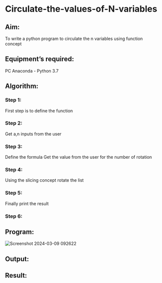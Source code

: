 # Circulate-the-values-of-N-variables
## Aim:
To write a python program to circulate the n variables using function concept
## Equipment’s required:
PC
Anaconda - Python 3.7
## Algorithm: 
### Step 1: 
First step is to define the function
### Step 2: 
Get a,n inputs from the user
### Step 3: 
Define the formula 
Get the value from the user for the number of rotation
### Step 4: 

Using the slicing concept rotate the list

### Step 5: 
Finally print the result
### Step 6: 
## Program:
![Screenshot 2024-03-09 092622](https://github.com/Vedha0406/Circulate-the-values-of-N-variables/assets/150884870/fe9a052a-fc43-4f3a-9274-4da8aa1adaa0)


## Output:

## Result:

